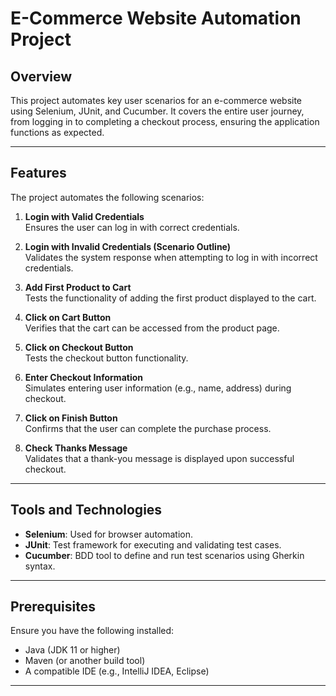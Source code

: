 # E-Commerce Website Automation Project

## Overview

This project automates key user scenarios for an e-commerce website using Selenium, JUnit, and Cucumber. It covers the entire user journey, from logging in to completing a checkout process, ensuring the application functions as expected.

---

## Features

The project automates the following scenarios:

1. **Login with Valid Credentials**  
   Ensures the user can log in with correct credentials.

2. **Login with Invalid Credentials (Scenario Outline)**  
   Validates the system response when attempting to log in with incorrect credentials.

3. **Add First Product to Cart**  
   Tests the functionality of adding the first product displayed to the cart.

4. **Click on Cart Button**  
   Verifies that the cart can be accessed from the product page.

5. **Click on Checkout Button**  
   Tests the checkout button functionality.

6. **Enter Checkout Information**  
   Simulates entering user information (e.g., name, address) during checkout.

7. **Click on Finish Button**  
   Confirms that the user can complete the purchase process.

8. **Check Thanks Message**  
   Validates that a thank-you message is displayed upon successful checkout.

---

## Tools and Technologies

- **Selenium**: Used for browser automation.
- **JUnit**: Test framework for executing and validating test cases.
- **Cucumber**: BDD tool to define and run test scenarios using Gherkin syntax.

---

## Prerequisites

Ensure you have the following installed:

- Java (JDK 11 or higher)
- Maven (or another build tool)
- A compatible IDE (e.g., IntelliJ IDEA, Eclipse)
---
